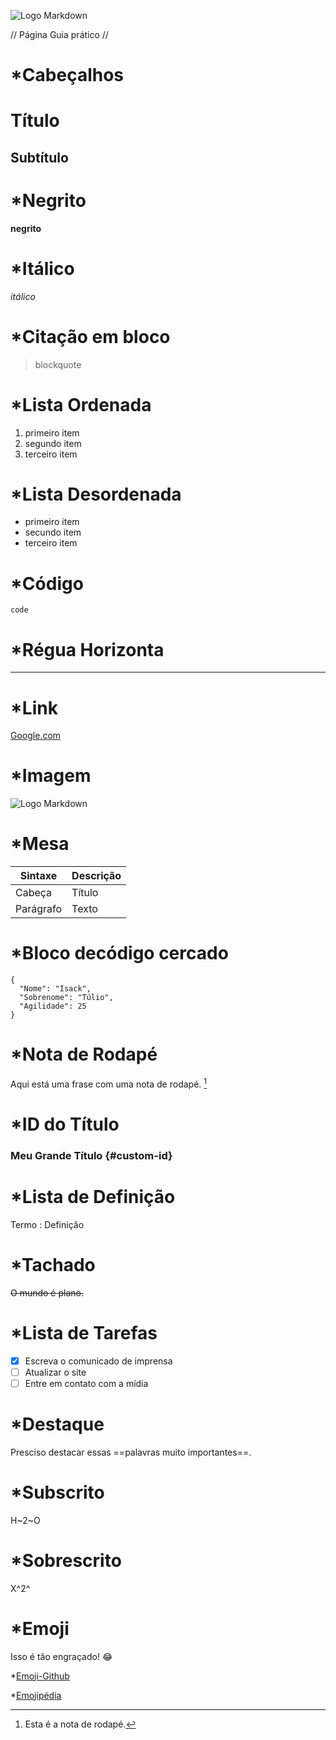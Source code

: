 ![Logo Markdown](https://ibb.co/8gJqVZFM)

// Página Guia prático //

# *Cabeçalhos

# Título

## Subtítulo

# *Negrito

**negrito**

# *Itálico

*itálico*

# *Citação em bloco

> blockquote

# *Lista Ordenada

1. primeiro item
2. segundo item 
3. terceiro item

# *Lista Desordenada

- primeiro item
- secundo item
- terceiro item

# *Código

`code`

# *Régua Horizonta

---

# *Link

[Google.com](https://www.google.com/)

# *Imagem

![Logo Markdown](https://ibb.co/8gJqVZFM)

# *Mesa

|   Sintaxe   | Descrição |
| ----------- | --------- |
|   Cabeça    |   Título  |
|  Parágrafo  |   Texto   |

# *Bloco decódigo cercado

```
{
  "Nome": "Isack",
  "Sobrenome": "Túlio",
  "Agilidade": 25
}
```

# *Nota de Rodapé

Aqui está uma frase com uma nota de rodapé. [^1]

[^1]: Esta é a nota de rodapé.

# *ID do Título

### Meu Grande Título {#custom-id}

# *Lista de Definição

Termo 
: Definição

# *Tachado

~~O mundo é plano.~~

# *Lista de Tarefas

- [x] Escreva o comunicado de imprensa
- [ ] Atualizar o site
- [ ] Entre em contato com a mídia

# *Destaque 
Presciso destacar essas ==palavras muito importantes==.

# *Subscrito

H~2~O

# *Sobrescrito

X^2^

# *Emoji

Isso é tão engraçado! 😂 

*[Emoji-Github](https://gist.github.com/rxaviers/7360908)

*[Emojipédia](https://emojipedia.org/)
